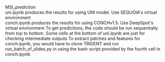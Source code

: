 MSI_prediction  
uni.ipynb produces the results for using UNI model. Use SEQUOIA's virtual environment  
conch.ipynb produces the results for using CONCHv1.5. Use DeepSpot's virtual environment
To get predictions, the code should be run sequentially from top to bottom. Some cells at the bottom of uni.ipynb are just for checking intermediate outputs
To extract patches and features for conch.ipynb, you would have to clone TRIDENT and run run_batch_of_slides.py in  using the bash script provided by the fourth cell in conch.ipynb
